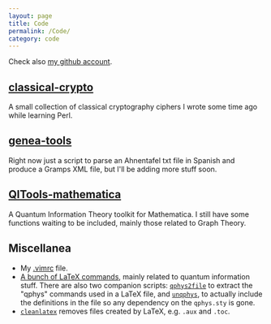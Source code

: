```yaml
---
layout: page
title: Code
permalink: /Code/
category: code
---
```


Check also [my github account](https://github.com/mcuquet).

## [classical-crypto](https://github.com/mcuquet/classical-crypto)

A small collection of classical cryptography ciphers I wrote some time ago
while learning Perl.

## [genea-tools](https://github.com/mcuquet/genea-tools)

Right now just a script to parse an Ahnentafel txt file in Spanish and produce
a Gramps XML file, but I'll be adding more stuff soon.

## [QITools-mathematica](https://github.com/mcuquet/QITools-mathematica)

A Quantum Information Theory toolkit for Mathematica. I still have some
functions waiting to be included, mainly those related to Graph Theory.

## Miscellanea

* My [.vimrc]({{site.assetsurl}}vimrc) file.
* [A bunch of LaTeX commands]({{site.assetsurl}}qphys.sty), mainly related to
  quantum information stuff. There are also two companion scripts:
  [`qphys2file`]({{site.assetsurl}}qphys2file.pl) to extract the "qphys"
  commands used in a LaTeX file, and [`unqphys`]({{site.assetsurl}}unqphys.pl),
  to actually include the definitions in the file so any dependency on the
  `qphys.sty` is gone.
* [`cleanlatex`]({{site.assetsurl}}cleanlatex.pl) removes files created by
  LaTeX, e.g. `.aux` and `.toc`.
